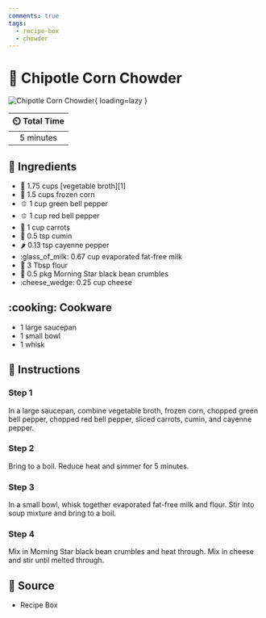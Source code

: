 ```yaml
---
comments: true
tags:
  - recipe-box
  - chowder
---
```

# :corn: Chipotle Corn Chowder

![Chipotle Corn Chowder](../assets/images/chipotle-corn-chowder.jpg){ loading=lazy }

| :timer_clock: Total Time |
|:-----------------------: |
| 5 minutes |

## :salt: Ingredients

- :stew: 1.75 cups [vegetable broth][1]
- :corn: 1.5 cups frozen corn
- :bell_pepper: 1 cup green bell pepper
- :bell_pepper: 1 cup red bell pepper
- :carrot: 1 cup carrots
- :herb: 0.5 tsp cumin
- :hot_pepper: 0.13 tsp cayenne pepper
- :glass_of_milk: 0.67 cup evaporated fat-free milk
- :ear_of_rice: 3 Tbsp flour
- :hamburger: 0.5 pkg Morning Star black bean crumbles
- :cheese_wedge: 0.25 cup cheese

## :cooking: Cookware

- 1 large saucepan
- 1 small bowl
- 1 whisk

## :pencil: Instructions

### Step 1

In a large saucepan, combine vegetable broth, frozen corn, chopped green bell pepper, chopped red bell pepper, sliced
carrots, cumin, and cayenne pepper.

### Step 2

Bring to a boil. Reduce heat and simmer for 5 minutes.

### Step 3

In a small bowl, whisk together evaporated fat-free milk and flour. Stir into soup mixture and bring to a boil.

### Step 4

Mix in Morning Star black bean crumbles and heat through. Mix in cheese and stir until melted through.

## :link: Source

- Recipe Box
